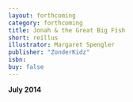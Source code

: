 ```yaml
---
layout: forthcoming
category: forthcoming
title: Jonah & the Great Big Fish
short: reillus
illustrator: Margaret Spengler
publisher: "ZonderKidz"
isbn:
buy: false
---
```


__July 2014__